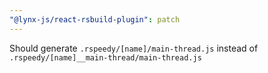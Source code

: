 ```yaml
---
"@lynx-js/react-rsbuild-plugin": patch
---
```


Should generate `.rspeedy/[name]/main-thread.js` instead of `.rspeedy/[name]__main-thread/main-thread.js`
